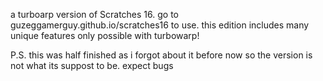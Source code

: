 a turboarp version of Scratches 16. go to guzeggamerguy.github.io/scratches16 to use. this edition includes many unique features only possible with turbowarp!


P.S. this was half finished as i forgot about it before now so the version is not what its suppost to be. expect bugs
